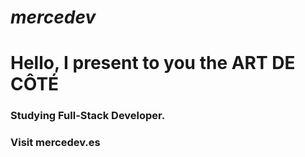 # *mercedev*
# Hello, I present to you the ART DE CÔTÉ
### Studying Full-Stack Developer.

### Visit mercedev.es

